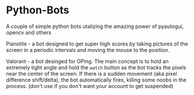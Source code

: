 # Python-Bots

A couple of simple python bots utalizing the amazing power of pyautogui, opencv and others

Pianotile - a bot designed to get super high scores by taking pictures of the screen in a periodic intervals and moving the mouse to the position.

Valorant - a bot desinged for OPing. The main concept is to hold an extremely tight angle and hold the `watch` button as the bot tracks the pixels near the center of the screen.
If there is a sudden movement (aka pixel difference shift/delta), the bot automatically fires, killing some noobs in the process. (don't use if you don't want your account to get suspended)
